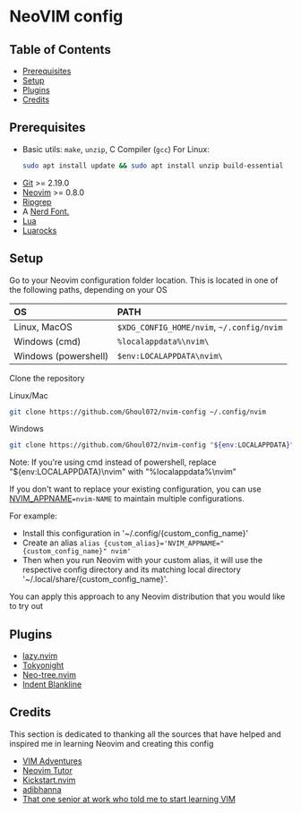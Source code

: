 # NeoVIM config

## Table of Contents

- [Prerequisites](#prerequisites)
- [Setup](#setup)
- [Plugins](#plugins)
- [Credits](#credits)

## Prerequisites
- Basic utils: `make`, `unzip`, C Compiler (`gcc`)
    For Linux:
    ```sh
    sudo apt install update && sudo apt install unzip build-essential
    ```
- [Git](https://git-scm.com/downloads) >= 2.19.0
- [Neovim](https://neovim.io) >= 0.8.0
- [Ripgrep](https://github.com/BurntSushi/ripgrep#installation)
- A [Nerd Font.](https://www.nerdfonts.com) 
- [Lua](https://www.lua.org/download.html)
- [Luarocks](https://luarocks.org)

## Setup
Go to your Neovim configuration folder location. This is located in one of the following paths, depending on your OS

| OS | PATH |
| :- | :--- |
| Linux, MacOS | `$XDG_CONFIG_HOME/nvim`, `~/.config/nvim` |
| Windows (cmd)| `%localappdata%\nvim\` |
| Windows (powershell)| `$env:LOCALAPPDATA\nvim\` |

Clone the repository

Linux/Mac

```sh
git clone https://github.com/Ghoul072/nvim-config ~/.config/nvim
```

Windows

```sh
git clone https://github.com/Ghoul072/nvim-config "${env:LOCALAPPDATA}\nvim"
```
Note: If you're using cmd instead of powershell, replace "${env:LOCALAPPDATA}\nvim" with "%localappdata%\nvim\"

If you don't want to replace your existing configuration, you can use [NVIM_APPNAME](https://neovim.io/doc/user/starting.html#%24NVIM_APPNAME)`=nvim-NAME` to maintain multiple configurations.

For example:
- Install this configuration in '~/.config/{custom_config_name}'
- Create an alias `alias {custom_alias}='NVIM_APPNAME="{custom_config_name}" nvim'`
- Then when you run Neovim with your custom alias, it will use the respective config directory and its matching local directory '~/.local/share/{custom_config_name}'.

You can apply this approach to any Neovim distribution that you would like to try out

## Plugins
- [lazy.nvim](https://github.com/folke/lazy.nvim)
- [Tokyonight](https://github.com/folke/tokyonight.nvim)
- [Neo-tree.nvim](https://github.com/folke/tokyonight.nvim)
- [Indent Blankline](https://github.com/lukas-reineke/indent-blankline.nvim)


## Credits
This section is dedicated to thanking all the sources that have helped and inspired me in learning Neovim and creating this config

- [VIM Adventures](https://vim-adventures.com)
- [Neovim Tutor](https://neovim.io/doc/user/usr_01.html#tutor)
- [Kickstart.nvim](https://github.com/nvim-lua/kickstart.nvim/blob/master/README.md)
- [adibhanna](https://github.com/adibhanna/nvim)
- [That one senior at work who told me to start learning VIM](https://github.com/lishaan)

